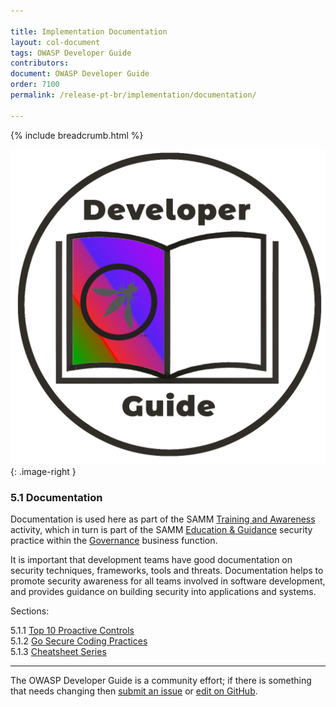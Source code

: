```yaml
---

title: Implementation Documentation
layout: col-document
tags: OWASP Developer Guide
contributors:
document: OWASP Developer Guide
order: 7100
permalink: /release-pt-br/implementation/documentation/

---
```


{% include breadcrumb.html %}

<style type="text/css">
.image-right {
  height: 180px;
  display: block;
  margin-left: auto;
  margin-right: auto;
  float: right;
}
</style>

![Developer guide logo](../../../assets/images/dg_logo_bbd.png "OWASP Developer Guide"){: .image-right }

### 5.1 Documentation

Documentation is used here as part of the SAMM [Training and Awareness][sammgegta] activity,
which in turn is part of the SAMM [Education & Guidance][sammgeg] security practice
within the [Governance][sammg] business function.

It is important that development teams have good documentation on security techniques, frameworks, tools and threats.
Documentation helps to promote security awareness for all teams involved in software development,
and provides guidance on building security into applications and systems.

Sections:

5.1.1 [Top 10 Proactive Controls](01-proactive-controls.md)  
5.1.2 [Go Secure Coding Practices](02-go-scp.md)  
5.1.3 [Cheatsheet Series](03-cheatsheets.md)  

----

The OWASP Developer Guide is a community effort; if there is something that needs changing
then [submit an issue][issue0710] or [edit on GitHub][edit0710].

[edit0710]: https://github.com/OWASP/www-project-developer-guide/blob/main/draft/07-implementation/01-documentation/toc.md
[issue0710]: https://github.com/OWASP/www-project-developer-guide/issues/new?labels=enhancement&template=request.md&title=Update:%2007-implementation/01-documentation/00-toc
[sammg]: https://owaspsamm.org/model/governance/
[sammgeg]: https://owaspsamm.org/model/governance/education-and-guidance/
[sammgegta]: https://owaspsamm.org/model/governance/education-and-guidance/stream-a/
